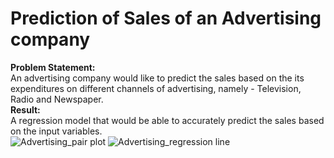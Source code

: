 # Prediction of Sales of an Advertising company
**Problem Statement:**  
An advertising company would like to predict the sales based on the its expenditures on different channels of advertising, namely - Television, Radio and Newspaper.  
**Result:**  
A regression model that would be able to accurately predict the sales based on the input variables.  
![Advertising_pair plot](https://user-images.githubusercontent.com/102981780/166638459-ebb6bf3d-779a-4a12-96bf-10b866ae839f.png)
![Advertising_regression line](https://user-images.githubusercontent.com/102981780/166638485-62ecfe31-6b70-4a28-826b-32a85def1614.png)
